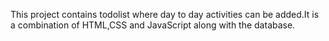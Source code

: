 This project contains todolist where day to day activities can be added.It is a combination of HTML,CSS and JavaScript along with the database.
